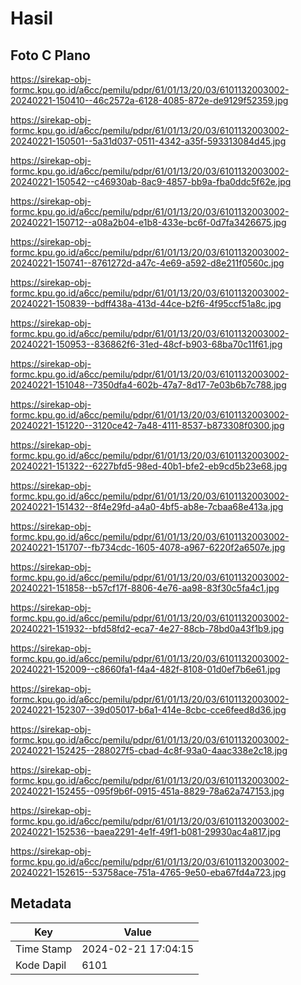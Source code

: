 # Hasil

## Foto C Plano

https://sirekap-obj-formc.kpu.go.id/a6cc/pemilu/pdpr/61/01/13/20/03/6101132003002-20240221-150410--46c2572a-6128-4085-872e-de9129f52359.jpg

https://sirekap-obj-formc.kpu.go.id/a6cc/pemilu/pdpr/61/01/13/20/03/6101132003002-20240221-150501--5a31d037-0511-4342-a35f-593313084d45.jpg

https://sirekap-obj-formc.kpu.go.id/a6cc/pemilu/pdpr/61/01/13/20/03/6101132003002-20240221-150542--c46930ab-8ac9-4857-bb9a-fba0ddc5f62e.jpg

https://sirekap-obj-formc.kpu.go.id/a6cc/pemilu/pdpr/61/01/13/20/03/6101132003002-20240221-150712--a08a2b04-e1b8-433e-bc6f-0d7fa3426675.jpg

https://sirekap-obj-formc.kpu.go.id/a6cc/pemilu/pdpr/61/01/13/20/03/6101132003002-20240221-150741--8761272d-a47c-4e69-a592-d8e211f0560c.jpg

https://sirekap-obj-formc.kpu.go.id/a6cc/pemilu/pdpr/61/01/13/20/03/6101132003002-20240221-150839--bdff438a-413d-44ce-b2f6-4f95ccf51a8c.jpg

https://sirekap-obj-formc.kpu.go.id/a6cc/pemilu/pdpr/61/01/13/20/03/6101132003002-20240221-150953--836862f6-31ed-48cf-b903-68ba70c11f61.jpg

https://sirekap-obj-formc.kpu.go.id/a6cc/pemilu/pdpr/61/01/13/20/03/6101132003002-20240221-151048--7350dfa4-602b-47a7-8d17-7e03b6b7c788.jpg

https://sirekap-obj-formc.kpu.go.id/a6cc/pemilu/pdpr/61/01/13/20/03/6101132003002-20240221-151220--3120ce42-7a48-4111-8537-b873308f0300.jpg

https://sirekap-obj-formc.kpu.go.id/a6cc/pemilu/pdpr/61/01/13/20/03/6101132003002-20240221-151322--6227bfd5-98ed-40b1-bfe2-eb9cd5b23e68.jpg

https://sirekap-obj-formc.kpu.go.id/a6cc/pemilu/pdpr/61/01/13/20/03/6101132003002-20240221-151432--8f4e29fd-a4a0-4bf5-ab8e-7cbaa68e413a.jpg

https://sirekap-obj-formc.kpu.go.id/a6cc/pemilu/pdpr/61/01/13/20/03/6101132003002-20240221-151707--fb734cdc-1605-4078-a967-6220f2a6507e.jpg

https://sirekap-obj-formc.kpu.go.id/a6cc/pemilu/pdpr/61/01/13/20/03/6101132003002-20240221-151858--b57cf17f-8806-4e76-aa98-83f30c5fa4c1.jpg

https://sirekap-obj-formc.kpu.go.id/a6cc/pemilu/pdpr/61/01/13/20/03/6101132003002-20240221-151932--bfd58fd2-eca7-4e27-88cb-78bd0a43f1b9.jpg

https://sirekap-obj-formc.kpu.go.id/a6cc/pemilu/pdpr/61/01/13/20/03/6101132003002-20240221-152009--c8660fa1-f4a4-482f-8108-01d0ef7b6e61.jpg

https://sirekap-obj-formc.kpu.go.id/a6cc/pemilu/pdpr/61/01/13/20/03/6101132003002-20240221-152307--39d05017-b6a1-414e-8cbc-cce6feed8d36.jpg

https://sirekap-obj-formc.kpu.go.id/a6cc/pemilu/pdpr/61/01/13/20/03/6101132003002-20240221-152425--288027f5-cbad-4c8f-93a0-4aac338e2c18.jpg

https://sirekap-obj-formc.kpu.go.id/a6cc/pemilu/pdpr/61/01/13/20/03/6101132003002-20240221-152455--095f9b6f-0915-451a-8829-78a62a747153.jpg

https://sirekap-obj-formc.kpu.go.id/a6cc/pemilu/pdpr/61/01/13/20/03/6101132003002-20240221-152536--baea2291-4e1f-49f1-b081-29930ac4a817.jpg

https://sirekap-obj-formc.kpu.go.id/a6cc/pemilu/pdpr/61/01/13/20/03/6101132003002-20240221-152615--53758ace-751a-4765-9e50-eba67fd4a723.jpg


## Metadata

| Key        | Value               |
| ---------- | ------------------- |
| Time Stamp | 2024-02-21 17:04:15 |
| Kode Dapil | 6101                |



